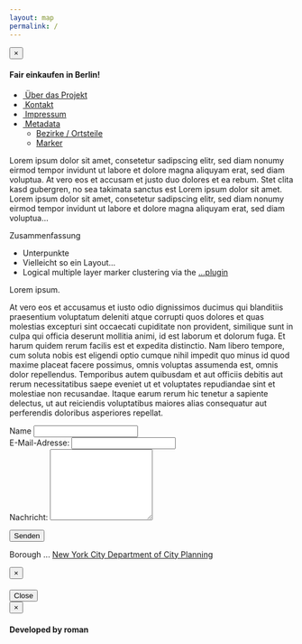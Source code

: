 ```yaml
---
layout: map
permalink: /
---
```



<!-- 
* index.md auseinanderfriemeln, je nach Layout/Design Entscheidung
* PruneCluster: Cluster nach Bezirk (v2.0)
* backend
-->

<!-- PLZ: http://fbinter.stadt-berlin.de/fb/wfs/geometry/senstadt/re_postleit?
REQUEST=GetCapabilities&SERVICE=WFS&VERSION=1.1.0-->

<div id="map"></div>


<!-- <div id="sidebar">
  <div class="sidebar-wrapper">
    <div class="panel panel-default" id="features">
      <div class="panel-heading">
        <h3 class="panel-title">Points of Interest
        <button type="button" class="btn btn-xs btn-default pull-right" id="sidebar-hide-btn"><i class="fa fa-chevron-left"></i></button></h3>
      </div>
      <div class="panel-body">
        <div class="row">
          <div class="col-xs-8 col-md-8">
            <input type="text" class="form-control search" placeholder="Filter" />
          </div>
          <div class="col-xs-4 col-md-4">
            <button type="button" class="btn btn-primary pull-right sort" data-sort="feature-name" id="sort-btn"><i class="fa fa-sort"></i>&nbsp;&nbsp;Sort</button>
          </div>
        </div>
      </div>
      <div class="sidebar-table">
        <table class="table table-hover" id="feature-list">
          <thead class="hidden">
            <tr>
              <th>Icon</th>
            <tr>
            <tr>
              <th>Name</th>
            <tr>
            <tr>
              <th>Chevron</th>
            <tr>
          </thead>
          <tbody class="list"></tbody>
        </table>
      </div>
    </div>
  </div>
</div> -->

<div id="loading">
  <div class="loading-indicator">
    <div class="progress progress-striped active">
      <div class="progress-bar progress-bar-info progress-bar-full"></div>
    </div>
  </div>
</div>

<div class="modal fade" id="aboutModal" tabindex="-1" role="dialog">
  <div class="modal-dialog modal-lg">
    <div class="modal-content">
      <div class="modal-header">
        <button class="close" type="button" data-dismiss="modal" aria-hidden="true">&times;</button>
        <h4 class="modal-title">Fair einkaufen in Berlin!</h4>
      </div>
      <div class="modal-body">
        <ul class="nav nav-tabs" id="aboutTabs">
          <li class="active"><a href="#about" data-toggle="tab"><i class="fa fa-question-circle"></i>&nbsp;Über das Projekt</a></li>
          <li><a href="#contact" data-toggle="tab"><i class="fa fa-envelope"></i>&nbsp;Kontakt</a></li>
          <li><a href="#disclaimer" data-toggle="tab"><i class="fa fa-exclamation-circle"></i>&nbsp;Impressum</a></li>
          <li class="dropdown">
            <a href="#" class="dropdown-toggle" data-toggle="dropdown"><i class="fa fa-globe"></i>&nbsp;Metadata <b class="caret"></b></a>
            <ul class="dropdown-menu">
              <li><a href="#boroughs-tab" data-toggle="tab">Bezirke / Ortsteile</a></li>
              <li><a href="#subway-lines-tab" data-toggle="tab">Marker</a></li>
            </ul>
          </li>
        </ul>
        <div class="tab-content" id="aboutTabsContent">
          <div class="tab-pane fade active in" id="about">
            <p>Lorem ipsum dolor sit amet, consetetur sadipscing elitr, sed diam nonumy eirmod tempor invidunt ut labore et dolore magna aliquyam erat, sed diam voluptua. At vero eos et accusam et justo duo dolores et ea rebum. Stet clita kasd gubergren, no sea takimata sanctus est Lorem ipsum dolor sit amet. Lorem ipsum dolor sit amet, consetetur sadipscing elitr, sed diam nonumy eirmod tempor invidunt ut labore et dolore magna aliquyam erat, sed diam voluptua...</p>
            <div class="panel panel-primary">
              <div class="panel-heading">Zusammenfassung</div>
              <ul class="list-group">
                <li class="list-group-item">Unterpunkte</li>
                <li class="list-group-item">Vielleicht so ein Layout...</li>
                <li class="list-group-item">Logical multiple layer marker clustering via the <a href="https://github.com/" target="_blank">...plugin</a></li>
              </ul>
            </div>
          </div>
          <div id="disclaimer" class="tab-pane fade text-danger">
            <p>Lorem ipsum.</p>
            <p>At vero eos et accusamus et iusto odio dignissimos ducimus qui blanditiis praesentium voluptatum deleniti atque corrupti quos dolores et quas molestias excepturi sint occaecati cupiditate non provident, similique sunt in culpa qui officia deserunt mollitia animi, id est laborum et dolorum fuga. Et harum quidem rerum facilis est et expedita distinctio. Nam libero tempore, cum soluta nobis est eligendi optio cumque nihil impedit quo minus id quod maxime placeat facere possimus, omnis voluptas assumenda est, omnis dolor repellendus. Temporibus autem quibusdam et aut officiis debitis aut rerum necessitatibus saepe eveniet ut et voluptates repudiandae sint et molestiae non recusandae. Itaque earum rerum hic tenetur a sapiente delectus, ut aut reiciendis voluptatibus maiores alias consequatur aut perferendis doloribus asperiores repellat.</p>
          </div>
          <div class="tab-pane fade" id="contact">
            <form id="contact-form">
              <div class="well well-sm">
                <div class="row">
                  <div class="col-md-4">
                    <div class="form-group">
                      <label for="first-name">Name</label>
                      <input type="text" class="form-control" id="first-name">
                    </div>
                    <!-- <div class="form-group">
                      <label for="last-name">Nachame:</label>
                      <input type="text" class="form-control" id="last-email">
                    </div> -->
                    <div class="form-group">
                      <label for="email">E-Mail-Adresse:</label>
                      <input type="text" class="form-control" id="email">
                    </div>
                  </div>
                  <div class="col-md-8">
                    <label for="message">Nachricht:</label>
                    <textarea class="form-control" rows="8" id="message"></textarea>
                  </div>
                  <div class="col-md-12">
                    <p>
                      <button type="submit" class="btn btn-primary pull-right" data-dismiss="modal">Senden</button>
                    </p>
                  </div>
                </div>
              </div>
            </form>
          </div>
          <div class="tab-pane fade" id="boroughs-tab">
            <p>Borough ... <a href="http://www.nyc.gov/html/dcp/html/bytes/meta_dis_nyboroughwi.shtml" target="_blank">New York City Department of City Planning</a></p>
          </div>
        </div>
      </div>
      <!-- <div class="modal-footer">
        <button type="button" class="btn btn-default" data-dismiss="modal">Close</button>
      </div> -->
    </div><!-- /.modal-content -->
  </div><!-- /.modal-dialog -->
</div><!-- /.modal -->

<!--<div class="modal fade" id="legendModal" tabindex="-1" role="dialog">
  <div class="modal-dialog">
    <div class="modal-content">
      <div class="modal-header">
        <button type="button" class="close" data-dismiss="modal" aria-hidden="true">&times;</button>
        <h4 class="modal-title">Map Legend</h4>
      </div>
      <div class="modal-body">
        <p>Map Legend goes here...</p>
      </div>
      <div class="modal-footer">
        <button type="button" class="btn btn-default" data-dismiss="modal">Close</button>
      </div>
    </div>
  </div>
</div> -->

<!-- <div class="modal fade" id="loginModal" tabindex="-1" role="dialog">
  <div class="modal-dialog modal-sm">
    <div class="modal-content">
      <div class="modal-header">
        <button type="button" class="close" data-dismiss="modal" aria-hidden="true">&times;</button>
        <h4 class="modal-title">Login</h4>
      </div>
      <div class="modal-body">
        <form id="contact-form">
          <fieldset>
            <div class="form-group">
              <label for="name">Username:</label>
              <input type="text" class="form-control" id="username">
            </div>
            <div class="form-group">
              <label for="email">Password:</label>
              <input type="password" class="form-control" id="password">
            </div>
          </fieldset>
        </form>
      </div>
      <div class="modal-footer">
        <button type="button" class="btn btn-default" data-dismiss="modal">Cancel</button>
        <button type="submit" class="btn btn-primary" data-dismiss="modal">Login</button>
      </div>
    </div>
  </div
</div> -->

<div class="modal fade" id="featureModal" tabindex="-1" role="dialog">
  <div class="modal-dialog">
    <div class="modal-content">
      <div class="modal-header">
        <button class="close" type="button" data-dismiss="modal" aria-hidden="true">&times;</button>
        <h4 class="modal-title text-primary" id="feature-title"></h4>
      </div>
      <div class="modal-body" id="feature-info"></div>
      <div class="modal-footer">
        <button type="button" class="btn btn-default" data-dismiss="modal">Close</button>
      </div>
    </div><!-- /.modal-content -->
  </div><!-- /.modal-dialog -->
</div><!-- /.modal -->

<div class="modal fade" id="attributionModal" tabindex="-1" role="dialog">
  <div class="modal-dialog">
    <div class="modal-content">
      <div class="modal-header">
        <button class="close" type="button" data-dismiss="modal" aria-hidden="true">&times;</button>
        <h4 class="modal-title">
          Developed by roman</a>
        </h4>
      </div>
      <div class="modal-body">
        <div id="attribution"></div>
      </div>
    </div><!-- /.modal-content -->
  </div><!-- /.modal-dialog -->
</div><!-- /.modal -->
